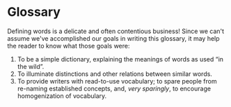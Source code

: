 # Glossary

Defining words is a delicate and often contentious business!
Since we can't assume we've accomplished our goals in writing this glossary,
it may help the reader to know what those goals were:

1. To be a simple dictionary, explaining the meanings of words as used “in the wild”.
2. To illuminate distinctions and other relations between similar words.
3. To provide writers with read-to-use vocabulary; to spare people from re-naming established concepts,
   and, _very sparingly_, to encourage homogenization of vocabulary.


<div><!-- Some kinda javascript or Liquid or something to parse glossary.json into html...
I'm not at all convinced actually that json is an ideal medium, and rendering client-side via JS isn't my first choice either.
I actually did a similar thing years ago for another project entirely in Jeckyll, but it wasn't pretty. --></div>
